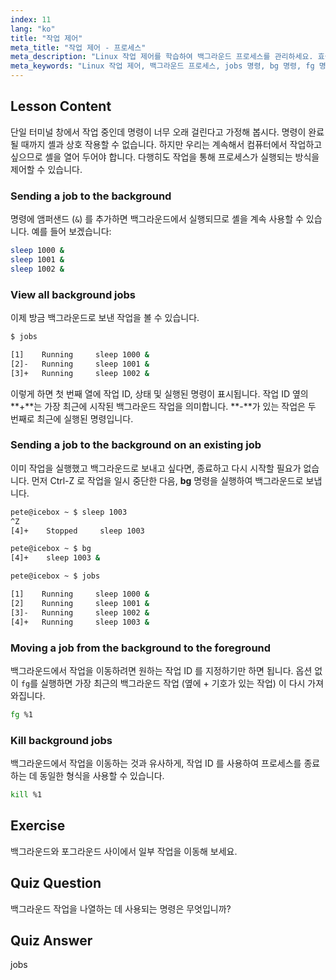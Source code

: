 ```yaml
---
index: 11
lang: "ko"
title: "작업 제어"
meta_title: "작업 제어 - 프로세스"
meta_description: "Linux 작업 제어를 학습하여 백그라운드 프로세스를 관리하세요. 효율적인 셸 사용을 위해 'jobs', 'bg', 'fg', 'kill' 명령을 이해하세요. Linux 여정을 시작하세요!"
meta_keywords: "Linux 작업 제어, 백그라운드 프로세스, jobs 명령, bg 명령, fg 명령, kill 명령, Linux 튜토리얼, 초보자 Linux"
---
```


## Lesson Content

단일 터미널 창에서 작업 중인데 명령이 너무 오래 걸린다고 가정해 봅시다. 명령이 완료될 때까지 셸과 상호 작용할 수 없습니다. 하지만 우리는 계속해서 컴퓨터에서 작업하고 싶으므로 셸을 열어 두어야 합니다. 다행히도 작업을 통해 프로세스가 실행되는 방식을 제어할 수 있습니다.

### Sending a job to the background

명령에 앰퍼샌드 (`&`) 를 추가하면 백그라운드에서 실행되므로 셸을 계속 사용할 수 있습니다. 예를 들어 보겠습니다:

```bash
sleep 1000 &
sleep 1001 &
sleep 1002 &
```

### View all background jobs

이제 방금 백그라운드로 보낸 작업을 볼 수 있습니다.

```bash
$ jobs

[1]    Running     sleep 1000 &
[2]-   Running     sleep 1001 &
[3]+   Running     sleep 1002 &
```

이렇게 하면 첫 번째 열에 작업 ID, 상태 및 실행된 명령이 표시됩니다. 작업 ID 옆의 **+**는 가장 최근에 시작된 백그라운드 작업을 의미합니다. **-**가 있는 작업은 두 번째로 최근에 실행된 명령입니다.

### Sending a job to the background on an existing job

이미 작업을 실행했고 백그라운드로 보내고 싶다면, 종료하고 다시 시작할 필요가 없습니다. 먼저 Ctrl-Z 로 작업을 일시 중단한 다음, **bg** 명령을 실행하여 백그라운드로 보냅니다.

```bash
pete@icebox ~ $ sleep 1003
^Z
[4]+    Stopped     sleep 1003

pete@icebox ~ $ bg
[4]+    sleep 1003 &

pete@icebox ~ $ jobs

[1]    Running     sleep 1000 &
[2]    Running     sleep 1001 &
[3]-   Running     sleep 1002 &
[4]+   Running     sleep 1003 &
```

### Moving a job from the background to the foreground

백그라운드에서 작업을 이동하려면 원하는 작업 ID 를 지정하기만 하면 됩니다. 옵션 없이 `fg`를 실행하면 가장 최근의 백그라운드 작업 (옆에 + 기호가 있는 작업) 이 다시 가져와집니다.

```bash
fg %1
```

### Kill background jobs

백그라운드에서 작업을 이동하는 것과 유사하게, 작업 ID 를 사용하여 프로세스를 종료하는 데 동일한 형식을 사용할 수 있습니다.

```bash
kill %1
```

## Exercise

백그라운드와 포그라운드 사이에서 일부 작업을 이동해 보세요.

## Quiz Question

백그라운드 작업을 나열하는 데 사용되는 명령은 무엇입니까?

## Quiz Answer

jobs
